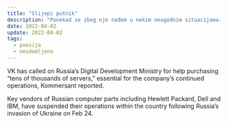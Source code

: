 ```yaml
---
title: "Slijepi putnik"
description: "Ponekad se zbog nje nađem u nekim neugodnim situacijama..."
date: 2022-04-02
update: 2022-04-02
tags:
  - poezija
  - neudomljeno
---
```


VK has called on Russia’s Digital Development Ministry for help purchasing “tens of thousands of servers,” essential for the company’s continued operations, Kommersant reported.

Key vendors of Russian computer parts including Hewlett Packard, Dell and IBM, have suspended their operations within the country following Russia’s invasion of Ukraine on Feb 24.
